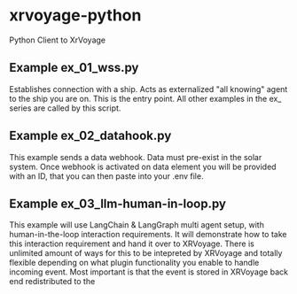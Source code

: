# xrvoyage-python
Python Client to XrVoyage 

## Example ex_01_wss.py
Establishes connection with a ship. Acts as externalized "all knowing" agent to the ship you are on.
This is the entry point. All other examples in the ex_ series are called by this script.

## Example ex_02_datahook.py
This example sends a data webhook. Data must pre-exist in the solar system. Once webhook is activated on data element you will be provided with an ID, that you can then paste into your .env file.

## Example ex_03_llm-human-in-loop.py
This example will use LangChain & LangGraph multi agent setup, with human-in-the-loop interaction requirements.
It will demonstrate how to take this interaction requirement and hand it over to XRVoyage. There is unlimited amount of ways for this to be intepreted by XRVoyage and totally flexible depending on what plugin functionality you enable to handle incoming event. Most important is that the event is stored in XRVoyage back end redistributed to the 

